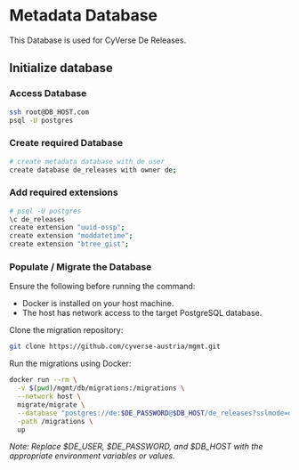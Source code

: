 # Metadata Database

This Database is used for CyVerse De Releases.

## Initialize database

### Access Database

```bash
ssh root@DB_HOST.com
psql -U postgres
```

### Create required Database

```bash
# create metadata database with de user
create database de_releases with owner de;
```

### Add required extensions

```bash
# psql -U postgres
\c de_releases 
create extension "uuid-ossp";
create extension "moddatetime";
create extension "btree_gist";
```

### Populate / Migrate the Database

Ensure the following before running the command:
- Docker is installed on your host machine.
- The host has network access to the target PostgreSQL database.

Clone the migration repository:

```bash
git clone https://github.com/cyverse-austria/mgmt.git
```

Run the migrations using Docker:

```bash
docker run --rm \
  -v $(pwd)/mgmt/db/migrations:/migrations \
  --network host \
  migrate/migrate \
  --database "postgres://de:$DE_PASSWORD@$DB_HOST/de_releases?sslmode=disable" \
  -path /migrations \
  up
```

*Note: Replace $DE_USER, $DE_PASSWORD, and $DB_HOST with the appropriate environment variables or values.*
